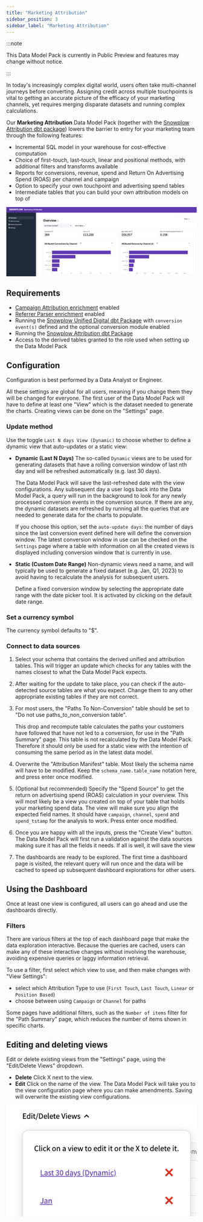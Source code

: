 ```yaml
---
title: "Marketing Attribution"
sidebar_position: 3
sidebar_label: "Marketing Attribution"
---
```


:::note

This Data Model Pack is currently in Public Preview and features may change without notice.

:::

In today's increasingly complex digital world, users often take multi-channel journeys before converting. Assigning credit across multiple touchpoints is vital to getting an accurate picture of the efficacy of your marketing channels, yet requires merging disparate datasets and running complex calculations.

Our **Marketing Attribution** Data Model Pack (together with the [Snowplow Attribution dbt package](/docs/modeling-your-data/modeling-your-data-with-dbt/dbt-models/dbt-attribution-data-model/index.md)) lowers the barrier to entry for your marketing team through the following features:

- Incremental SQL model in your warehouse for cost-effective computation
- Choice of first-touch, last-touch, linear and positional methods, with additional filters and transforms available
- Reports for conversions, revenue, spend and Return On Advertising Spend (ROAS) per channel and campaign
- Option to specify your own touchpoint and advertising spend tables
- Intermediate tables that you can build your own attribution models on top of

![the top half of the overview page](images/overview.png)

## Requirements

- [Campaign Attribution enrichment](/docs/pipeline/enrichments/available-enrichments/campaign-attribution-enrichment/index.md) enabled
- [Referrer Parser enrichment](/docs/pipeline/enrichments/available-enrichments/referrer-parser-enrichment/index.md) enabled
- Running the [Snowplow Unified Digital dbt Package](/docs/modeling-your-data/modeling-your-data-with-dbt/dbt-models/dbt-unified-data-model/index.md) with `conversion event(s)` defined and the optional conversion module enabled
- Running the [Snowplow Attribution dbt Package](/docs/modeling-your-data/modeling-your-data-with-dbt/dbt-models/dbt-attribution-data-model/index.md)
- Access to the derived tables granted to the role used when setting up the Data Model Pack

## Configuration

Configuration is best performed by a Data Analyst or Engineer.

All these settings are global for all users, meaning if you change them they will be changed for everyone. The first user of the Data Model Pack will have to define at least one "View" which is the dataset needed to generate the charts. Creating views can be done on the "Settings" page.

### Update method

Use the toggle `Last N days View (Dynamic)` to choose whether to define a dynamic view that auto-updates or a static view:

- **Dynamic (Last N Days)** The so-called `Dynamic` views are to be used for generating datasets that have a rolling conversion window of last nth day and will be refreshed automatically (e.g. last 30 days).

  The Data Model Pack will save the last-refreshed date with the view configurations. Any subsequent day a user logs back into the Data Model Pack, a query will run in the background to look for any newly processed conversion events in the conversion source. If there are any, the dynamic datasets are refreshed by running all the queries that are needed to generate data for the charts to populate.

  If you choose this option, set the `auto-update days`: the number of days since the last conversion event defined here will define the conversion window. The latest conversion window in use can be checked on the `Settings` page where a table with information on all the created views is displayed including conversion window that is currently in use.

- **Static (Custom Date Range)** Non-dynamic views need a name, and will typically be used to generate a fixed dataset (e.g. Jan, Q1, 2023) to avoid having to recalculate the analysis for subsequent users.

  Define a fixed conversion window by selecting the appropriate date range with the date picker tool. It is activated by clicking on the default date range.

### Set a currency symbol

The currency symbol defaults to "$".

### Connect to data sources

1. Select your schema that contains the derived unified and attribution tables. This will trigger an update which checks for any tables with the names closest to what the Data Model Pack expects.
2. After waiting for the update to take place, you can check if the auto-detected source tables are what you expect. Change them to any other appropriate existing tables if they are not correct.
3. For most users, the "Paths To Non-Conversion" table should be set to "Do not use paths_to_non_conversion table".

    This drop and recompute table calculates the paths your customers have followed that have not led to a conversion, for use in the "Path Summary" page. This table is not recalculated by the Data Model Pack. Therefore it should only be used for a static view with the intention of consuming the same period as in the latest data model.

4. Overwrite the "Attribution Manifest" table. Most likely the schema name will have to be modified. Keep the `schema_name.table_name` notation here, and press enter once modified.
5. (Optional but recommended) Specify the "Spend Source" to get the return on advertising spend (ROAS) calculation in your overview. This will most likely be a view you created on top of your table that holds your marketing spend data. The view will make sure you align the expected field names. It should have `campaign`, `channel`, `spend` and `spend_tstamp` for the analysis to work. Press enter once modified.

6. Once you are happy with all the inputs, press the "Create View" button. The Data Model Pack will first run a validation against the data sources making sure it has all the fields it needs. If all is well, it will save the view
7. The dashboards are ready to be explored. The first time a dashboard page is visited, the relevant query will run once and the data will be cached to speed up subsequent dashboard explorations for other users.

## Using the Dashboard

Once at least one view is configured, all users can go ahead and use the dashboards directly.

### Filters

There are various filters at the top of each dashboard page that make the data exploration interactive. Because the queries are cached, users can make any of these interactive changes without involving the warehouse, avoiding expensive queries or laggy information retrieval.

To use a filter, first select which view to use, and then make changes with "View Settings":

- select which Attribution Type to use (`First Touch`, `Last Touch`, `Linear` or `Position Based`)
- choose between using `Campaign` or `Channel` for paths

Some pages have additional filters, such as the `Number of items` filter for the "Path Summary" page, which reduces the number of items shown in specific charts.

## Editing and deleting views
Edit or delete existing views from the "Settings" page, using the "Edit/Delete Views" dropdown.

- **Delete** Click X next to the view.
- **Edit** Click on the name of the view. The Data Model Pack will take you to the view configuration page where you can make amendments. Saving will overwrite the existing view configurations.

![the edit and delete views dropdown](images/edit_delete_views.png)
